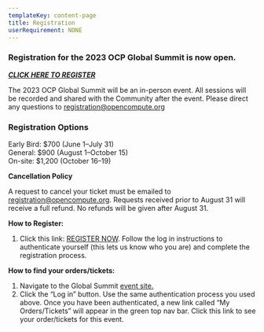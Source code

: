 ```yaml
---
templateKey: content-page
title: Registration
userRequirement: NONE
---
```

### **Registration for the 2023 OCP Global Summit is now open.**

***[CLICK HERE TO REGISTER](https://2023ocpglobal.fnvirtual.app/)***

The 2023 OCP Global Summit will be an in-person event. All sessions will be recorded and shared with the Community after the event. Please direct any questions to [registration@opencompute.org](mailto:registration@opencompute.org?subject=2022%20OCP%20Global%20Summit%20-%20Question)

### **Registration Options**

Early Bird: $700 (June 1–July 31)\
General: $900 (August 1–October 15)\
On-site: $1,200 (October 16–19)

**Cancellation Policy**

A request to cancel your ticket must be emailed to [registration@opencompute.org](mailto:registration@opencompute.org?subject=2022%20OCP%20Global%20Summit%20-%20Question). Requests received prior to August 31 will receive a full refund. No refunds will be given after August 31.

**How to Register:**

1. Click this link: [REGISTER NOW](https://2023ocglobal.fnvirtual.app/#registration=1). Follow the log in instructions to authenticate yourself (this lets us know who you are) and complete the registration process. 

**How to find your orders/tickets:**

1. Navigate to the Global Summit [event site.](https://2023ocpglobal.fnvirtual.app)
2. Click the “Log in” button. Use the same authentication process you used above. Once you have been authenticated, a new link called “My Orders/Tickets” will appear in the green top nav bar. Click this link to see your order/tickets for this event.